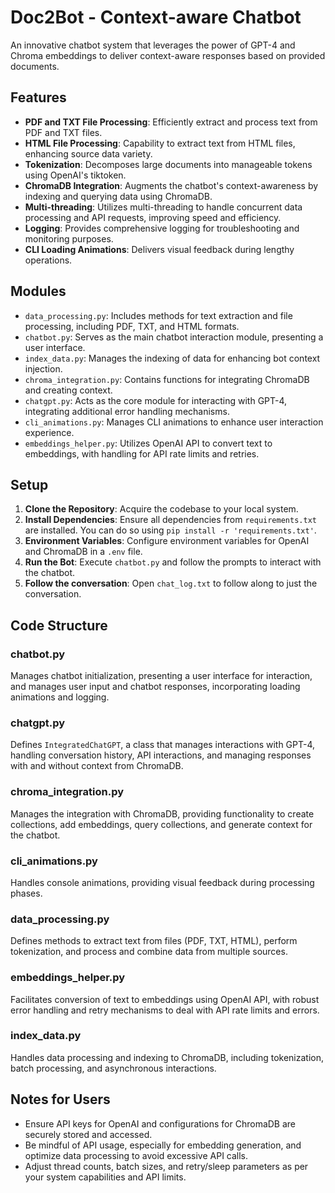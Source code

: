 # Doc2Bot - Context-aware Chatbot

An innovative chatbot system that leverages the power of GPT-4 and Chroma embeddings to deliver context-aware responses based on provided documents.

## Features

- **PDF and TXT File Processing**: Efficiently extract and process text from PDF and TXT files.
- **HTML File Processing**: Capability to extract text from HTML files, enhancing source data variety.
- **Tokenization**: Decomposes large documents into manageable tokens using OpenAI's tiktoken.
- **ChromaDB Integration**: Augments the chatbot's context-awareness by indexing and querying data using ChromaDB.
- **Multi-threading**: Utilizes multi-threading to handle concurrent data processing and API requests, improving speed and efficiency.
- **Logging**: Provides comprehensive logging for troubleshooting and monitoring purposes.
- **CLI Loading Animations**: Delivers visual feedback during lengthy operations.

## Modules

- `data_processing.py`: Includes methods for text extraction and file processing, including PDF, TXT, and HTML formats.
- `chatbot.py`: Serves as the main chatbot interaction module, presenting a user interface.
- `index_data.py`: Manages the indexing of data for enhancing bot context injection.
- `chroma_integration.py`: Contains functions for integrating ChromaDB and creating context.
- `chatgpt.py`: Acts as the core module for interacting with GPT-4, integrating additional error handling mechanisms.
- `cli_animations.py`: Manages CLI animations to enhance user interaction experience.
- `embeddings_helper.py`: Utilizes OpenAI API to convert text to embeddings, with handling for API rate limits and retries.

## Setup

1. **Clone the Repository**: Acquire the codebase to your local system.
2. **Install Dependencies**: Ensure all dependencies from `requirements.txt` are installed. You can do so using `pip install -r 'requirements.txt'`.
3. **Environment Variables**: Configure environment variables for OpenAI and ChromaDB in a `.env` file.
4. **Run the Bot**: Execute `chatbot.py` and follow the prompts to interact with the chatbot.
5. **Follow the conversation**: Open `chat_log.txt` to follow along to just the conversation.

## Code Structure

### chatbot.py

Manages chatbot initialization, presenting a user interface for interaction, and manages user input and chatbot responses, incorporating loading animations and logging.

### chatgpt.py

Defines `IntegratedChatGPT`, a class that manages interactions with GPT-4, handling conversation history, API interactions, and managing responses with and without context from ChromaDB.

### chroma_integration.py

Manages the integration with ChromaDB, providing functionality to create collections, add embeddings, query collections, and generate context for the chatbot.

### cli_animations.py

Handles console animations, providing visual feedback during processing phases.

### data_processing.py

Defines methods to extract text from files (PDF, TXT, HTML), perform tokenization, and process and combine data from multiple sources.

### embeddings_helper.py

Facilitates conversion of text to embeddings using OpenAI API, with robust error handling and retry mechanisms to deal with API rate limits and errors.

### index_data.py

Handles data processing and indexing to ChromaDB, including tokenization, batch processing, and asynchronous interactions.

## Notes for Users

- Ensure API keys for OpenAI and configurations for ChromaDB are securely stored and accessed.
- Be mindful of API usage, especially for embedding generation, and optimize data processing to avoid excessive API calls.
- Adjust thread counts, batch sizes, and retry/sleep parameters as per your system capabilities and API limits.
